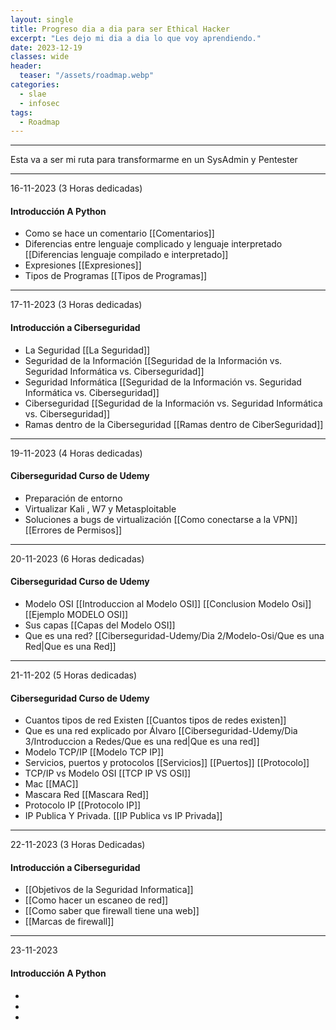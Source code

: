```yaml
---
layout: single
title: Progreso dia a dia para ser Ethical Hacker
excerpt: "Les dejo mi dia a dia lo que voy aprendiendo."
date: 2023-12-19
classes: wide
header:
  teaser: "/assets/roadmap.webp"
categories:
  - slae
  - infosec
tags:
  - Roadmap
---
```



***
Esta va a ser mi ruta para transformarme en un SysAdmin y Pentester
***

16-11-2023  (3 Horas dedicadas)
#### Introducción A Python

- Como se hace un comentario [[Comentarios]]
- Diferencias entre lenguaje complicado y lenguaje interpretado [[Diferencias lenguaje compilado e interpretado]]
- Expresiones [[Expresiones]]
- Tipos de Programas [[Tipos de Programas]]

***

17-11-2023 (3 Horas dedicadas)
#### Introducción a Ciberseguridad 

- La Seguridad [[La Seguridad]]
- Seguridad de la Información [[Seguridad de la Información vs. Seguridad Informática vs. Ciberseguridad]]
- Seguridad Informática [[Seguridad de la Información vs. Seguridad Informática vs. Ciberseguridad]]
- Ciberseguridad [[Seguridad de la Información vs. Seguridad Informática vs. Ciberseguridad]]
- Ramas dentro de la Ciberseguridad [[Ramas dentro de CiberSeguridad]]

***

19-11-2023 (4 Horas dedicadas)
#### Ciberseguridad Curso de Udemy 

- Preparación de entorno  
- Virtualizar Kali , W7 y Metasploitable
- Soluciones a bugs de virtualización [[Como conectarse a la VPN]] [[Errores de Permisos]]

***

20-11-2023 (6 Horas dedicadas)
#### Ciberseguridad Curso de Udemy

- Modelo OSI [[Introduccion al Modelo OSI]] [[Conclusion Modelo Osi]] [[Ejemplo MODELO OSI]]
- Sus capas [[Capas del Modelo OSI]]
- Que es una red? [[Ciberseguridad-Udemy/Dia 2/Modelo-Osi/Que es una Red|Que es una Red]]

***

21-11-202 (5 Horas dedicadas)

#### Ciberseguridad Curso de Udemy

- Cuantos tipos de red Existen [[Cuantos tipos de redes existen]]
- Que es una red explicado por Álvaro [[Ciberseguridad-Udemy/Dia 3/Introduccion a Redes/Que es una red|Que es una red]]
- Modelo TCP/IP [[Modelo TCP IP]]
- Servicios, puertos y protocolos [[Servicios]] [[Puertos]] [[Protocolo]]
- TCP/IP vs Modelo OSI [[TCP IP VS OSI]]
- Mac [[MAC]]
- Mascara Red [[Mascara Red]]
- Protocolo IP [[Protocolo IP]]
- IP Publica Y Privada. [[IP Publica vs IP Privada]]




*** 

22-11-2023 (3 Horas Dedicadas)
#### Introducción a Ciberseguridad 
- [[Objetivos de la Seguridad Informatica]]
- [[Como hacer un escaneo de red]]
- [[Como saber que firewall tiene una web]]
- [[Marcas de firewall]]

***

23-11-2023

#### Introducción A Python
-
-
-

